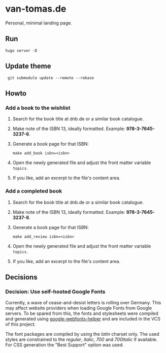 # van-tomas.de

Personal, minimal landing page.

## Run

    hugo server -D

## Update theme

     git submodule update --remote --rebase

## Howto

### Add a book to the wishlist

1. Search for the book title at dnb.de or a similar book catalogue.
2. Make note of the ISBN 13, ideally formatted. Example: **978-3-7645-3237-6**.
3. Generate a book page for that ISBN:

       make add_book isbn=<isbn>

4. Open the newly generated file and adjust the front matter variable `topics`.
5. If you like, add an excerpt to the file's content area.

### Add a completed book

1. Search for the book title at dnb.de or a similar book catalogue.
2. Make note of the ISBN 13, ideally formatted. Example: **978-3-7645-3237-6**.
3. Generate a book page for that ISBN:

       make add_review isbn=<isbn>

4. Open the newly generated file and adjust the front matter variable `topics`.
5. If you like, add an excerpt to the file's content area.

## Decisions

### Decision: Use self-hosted Google Fonts

Currently, a wave of cease-and-desist letters is rolling over Germany. This may
affect website providers when loading Google Fonts from Google servers. To be
spared from this, the fonts and stylesheets were compiled and generated using
[google-webfonts-helper](https://gwfh.mranftl.com/fonts) and
are included in the VCS of this project.

The font packages are compiled by using the _latin_ charset only. The used
styles are constrained to the _regular_, _italic_, _700_ and _700italic_ if
available. For CSS generation the "Best Support" option was used.
